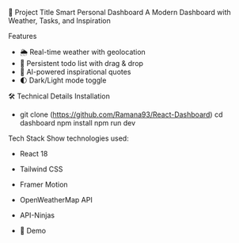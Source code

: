 📌 Project Title
Smart Personal Dashboard
A Modern Dashboard with Weather, Tasks, and Inspiration

Features
- 🌦️ Real-time weather with geolocation
- 📝 Persistent todo list with drag & drop
- 💬 AI-powered inspirational quotes
- 🌓 Dark/Light mode toggle

🛠️ Technical Details
Installation
- git clone (https://github.com/Ramana93/React-Dashboard)
cd dashboard
npm install
npm run dev


Tech Stack
Show technologies used:
- React 18
- Tailwind CSS
- Framer Motion
- OpenWeatherMap API
- API-Ninjas

- 🎨 Demo
